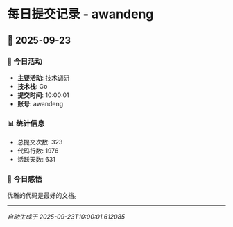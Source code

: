 # 每日提交记录 - awandeng

## 📅 2025-09-23

### 🎯 今日活动
- **主要活动**: 技术调研
- **技术栈**: Go
- **提交时间**: 10:00:01
- **账号**: awandeng

### 📊 统计信息
- 总提交次数: 323
- 代码行数: 1976
- 活跃天数: 631

### 💭 今日感悟
优雅的代码是最好的文档。

---
*自动生成于 2025-09-23T10:00:01.612085*
